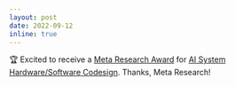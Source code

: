 ```yaml
---
layout: post
date: 2022-09-12
inline: true
---
```


:trophy: Excited to receive a <a target="_blank" href="https://research.facebook.com/research-award-recipients/?s">Meta Research Award</a> for <a target="_blank" href="https://research.facebook.com/research-awards/2022-request-for-research-proposals-for-ai-system-hardware-software-codesign/">AI System Hardware/Software Codesign</a>. Thanks, Meta Research!
